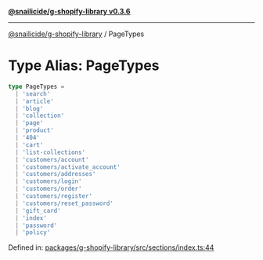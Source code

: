 [**@snailicide/g-shopify-library v0.3.6**](../README.md)

---

[@snailicide/g-shopify-library](../README.md) / PageTypes

# Type Alias: PageTypes

```ts
type PageTypes =
  | 'search'
  | 'article'
  | 'blog'
  | 'collection'
  | 'page'
  | 'product'
  | '404'
  | 'cart'
  | 'list-collections'
  | 'customers/account'
  | 'customers/activate_account'
  | 'customers/addresses'
  | 'customers/login'
  | 'customers/order'
  | 'customers/register'
  | 'customers/reset_password'
  | 'gift_card'
  | 'index'
  | 'password'
  | 'policy'
```

Defined in:
[packages/g-shopify-library/src/sections/index.ts:44](https://github.com/gbtunney/snailicide-monorepo/blob/master/packages/g-shopify-library/src/sections/index.ts#L44)

